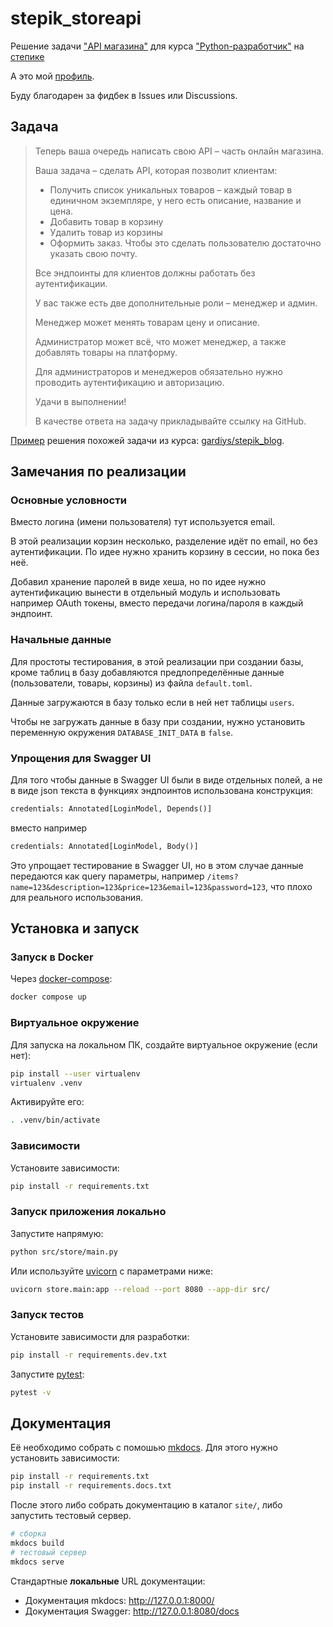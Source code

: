 # stepik_storeapi

Решение задачи ["API магазина"](https://stepik.org/lesson/1186984/step/8?unit=1222202) для курса ["Python-разработчик"](https://stepik.org/course/122813/) на [степике](https://stepik.org)

А это мой [профиль](https://stepik.org/users/643075706/profile).

Буду благодарен за фидбек в Issues или Discussions.

## Задача

> Теперь ваша очередь написать свою API – часть онлайн магазина.
>
> Ваша задача – сделать API, которая позволит клиентам:
>
> - Получить список уникальных товаров – каждый товар в единичном экземпляре, у него есть описание, название и цена.
> - Добавить товар в корзину
> - Удалить товар из корзины
> - Оформить заказ. Чтобы это сделать пользователю достаточно указать свою почту.
>
> Все эндпоинты для клиентов должны работать без аутентификации.
>
> У вас также есть две дополнительные роли – менеджер и админ.
>
> Менеджер может менять товарам цену и описание.
>
> Администратор может всё, что может менеджер, а также добавлять товары на платформу.
>
> Для администраторов и менеджеров обязательно нужно проводить аутентификацию и авторизацию.
>
> Удачи в выполнении!
>
> В качестве ответа на задачу прикладывайте ссылку на GitHub.

[Пример](https://stepik.org/lesson/1186984/step/7?unit=1222202) решения похожей задачи из курса: [gardiys/stepik_blog](https://github.com/gardiys/stepik_blog).

## Замечания по реализации

### Основные условности

Вместо логина (имени пользователя) тут используется email.

В этой реализации корзин несколько, разделение идёт по email, но без аутентификации. По идее нужно хранить корзину в сессии, но пока без неё.

Добавил хранение паролей в виде хеша, но по идее нужно аутентификацию вынести в отдельный модуль и использовать например OAuth токены, вместо передачи логина/пароля в каждый эндпоинт.

### Начальные данные

Для простоты тестирования, в этой реализации при создании базы, кроме таблиц в базу добавляются предлопределённые данные (пользователи, товары, корзины) из файла `default.toml`.

Данные загружаются в базу только если в ней нет таблицы `users`.

Чтобы не загружать данные в базу при создании, нужно установить переменную окружения `DATABASE_INIT_DATA` в `false`.

### Упрощения для Swagger UI

Для того чтобы данные в Swagger UI были в виде отдельных полей, а не в виде json текста в функциях эндпоинтов использована конструкция:

~~~python
credentials: Annotated[LoginModel, Depends()]
~~~

вместо например

~~~python
credentials: Annotated[LoginModel, Body()]
~~~

Это упрощает тестирование в Swagger UI, но в этом случае данные передаются как query параметры, например `/items?name=123&description=123&price=123&email=123&password=123`, что плохо для реального использования.

## Установка и запуск

### Запуск в Docker

Через [docker-compose](https://github.com/docker/compose):

~~~bash
docker compose up
~~~

### Виртуальное окружение

Для запуска на локальном ПК, создайте виртуальное окружение (если нет):

~~~bash
pip install --user virtualenv
virtualenv .venv
~~~

Активируйте его:

~~~bash
. .venv/bin/activate
~~~

### Зависимости

Установите зависимости:

~~~bash
pip install -r requirements.txt
~~~

### Запуск приложения локально

Запустите напрямую:

~~~bash
python src/store/main.py
~~~

Или используйте [uvicorn](https://www.uvicorn.org) с параметрами ниже:

~~~bash
uvicorn store.main:app --reload --port 8080 --app-dir src/
~~~

### Запуск тестов

Установите зависимости для разработки:

~~~bash
pip install -r requirements.dev.txt
~~~


Запустите [pytest](https://pytest.org):

~~~bash
pytest -v
~~~

## Документация

Её необходимо собрать с помошью [mkdocs](https://www.mkdocs.org). Для этого нужно установить зависимости:

~~~bash
pip install -r requirements.txt
pip install -r requirements.docs.txt
~~~

После этого либо собрать документацию в каталог `site/`, либо запустить тестовый сервер.

~~~bash
# сборка
mkdocs build
# тестовый сервер
mkdocs serve
~~~

Стандартные **локальные** URL документации:

- Документация mkdocs: <http://127.0.0.1:8000/>
- Документация Swagger: <http://127.0.0.1:8080/docs>
